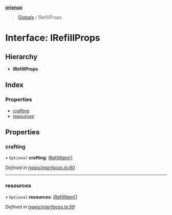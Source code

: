 **[orionuo](../README.md)**

> [Globals](../globals.md) / IRefillProps

# Interface: IRefillProps

## Hierarchy

* **IRefillProps**

## Index

### Properties

* [crafting](irefillprops.md#crafting)
* [resources](irefillprops.md#resources)

## Properties

### crafting

• `Optional` **crafting**: [IRefillItem](irefillitem.md)[]

*Defined in [types/interfaces.ts:60](https://github.com/msviha/orionuo/blob/e41bac5/src/types/interfaces.ts#L60)*

___

### resources

• `Optional` **resources**: [IRefillItem](irefillitem.md)[]

*Defined in [types/interfaces.ts:59](https://github.com/msviha/orionuo/blob/e41bac5/src/types/interfaces.ts#L59)*
